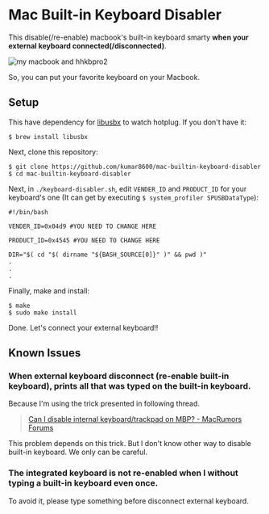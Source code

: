 # Mac Built-in Keyboard Disabler

This disable(/re-enable) macbook's built-in keyboard smarty __when your external keyboard connected(/disconnected)__.

![my macbook and hhkbpro2](https://syeygw.bn1301.livefilestore.com/y2p1O8cDq2aAw0ftSKuQ6XdEtFWH3-J9xQzadbdOXajhWzlG4i1uvOhSpm72CYtTq0twBdh9Epf9z2rDbhnOKdgfMRPiVczzidoW_uNmvG8rFY/1385784561950.jpg?psid=1)

So, you can put your favorite keyboard on your Macbook.

## Setup

This have dependency for [libusbx](http://libusbx.org/) to watch hotplug. If you don't have it:

```
$ brew install libusbx
```

Next, clone this repository:

```
$ git clone https://github.com/kumar8600/mac-builtin-keyboard-disabler
$ cd mac-builtin-keyboard-disabler
```

Next, in `./keyboard-disabler.sh`, edit `VENDER_ID` and `PRODUCT_ID` for your keyboard's one (It can get by executing `$ system_profiler SPUSBDataType`):

```
#!/bin/bash

VENDER_ID=0x04d9 #YOU NEED TO CHANGE HERE

PRODUCT_ID=0x4545 #YOU NEED TO CHANGE HERE

DIR="$( cd "$( dirname "${BASH_SOURCE[0]}" )" && pwd )"
.
.
.
```

Finally, make and install:

```
$ make
$ sudo make install
```

Done. Let's connect your external keyboard!!

## Known Issues

### When external keyboard disconnect (re-enable built-in keyboard), prints all that was typed on the built-in keyboard.

Because I'm using the trick presented in following thread.

> [Can I disable internal keyboard/trackpad on MBP? - MacRumors Forums](http://forums.macrumors.com/showthread.php?t=433407)

This problem depends on this trick. But I don't know other way to disable built-in keyboard. We only can be careful.

### The integrated keyboard is not re-enabled when I without typing a built-in keyboard even once.

To avoid it, please type something before disconnect external keyboard.


